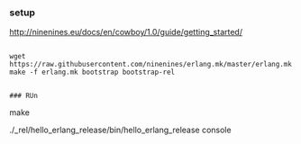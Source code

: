 ### setup



http://ninenines.eu/docs/en/cowboy/1.0/guide/getting_started/

```

wget https://raw.githubusercontent.com/ninenines/erlang.mk/master/erlang.mk
make -f erlang.mk bootstrap bootstrap-rel


### RUn

```

make

./_rel/hello_erlang_release/bin/hello_erlang_release console


```
